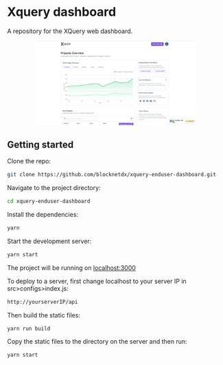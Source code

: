 # Xquery dashboard

A repository for the XQuery web dashboard.

<div align="center">
  <img style="border-radius: 8px" width="75%" src="public/assets/xquery-dashboard.png">
</div>


## Getting started

Clone the repo:

```bash
git clone https://github.com/blocknetdx/xquery-enduser-dashboard.git
```

Navigate to the project directory:

```bash
cd xquery-enduser-dashboard
```

Install the dependencies:

```bash
yarn
```

Start the development server:

```bash
yarn start
```

The project will be running on [localhost:3000](http://localhost:3000)

To deploy to a server, first change localhost to your server IP in src>configs>index.js:

```bash
http://yourserverIP/api
```

Then build the static files:

```bash
yarn run build
```

Copy the static files to the directory on the server and then run:
```bash
yarn start
```